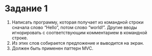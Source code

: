 # Задание 1
  1.	Написать программу, которая получает из командной строки сначала слово “Hello”, потом слово “world!”. Другие вводы игнорировать с соответствующим комментарием в командной строке. 
  2.	Из этих слов собирается предложение и выводится на экран.
  3.	Должен быть применен паттерн MVC.
